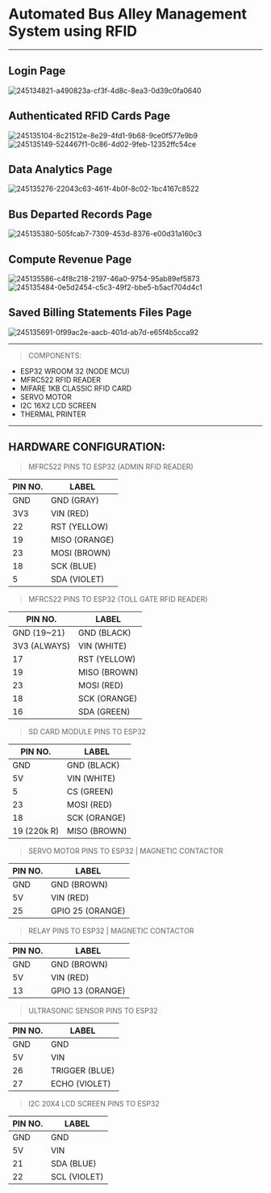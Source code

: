 # Automated Bus Alley Management System using RFID
---

## Login Page
![245134821-a490823a-cf3f-4d8c-8ea3-0d39c0fa0640](https://github.com/DarwinCamahalan/bus-alley-rfid-system/assets/120079195/c40a6d06-c589-4334-a0dc-95ac997a211f)


## Authenticated RFID Cards Page
![245135104-8c21512e-8e29-4fd1-9b68-9ce0f577e9b9](https://github.com/DarwinCamahalan/bus-alley-rfid-system/assets/120079195/b4089c5c-63c1-49aa-b015-656cbbf6b84b)
![245135149-524467f1-0c86-4d02-9feb-12352ffc54ce](https://github.com/DarwinCamahalan/bus-alley-rfid-system/assets/120079195/4bb39db0-26a6-48b9-be52-26371261f757)


## Data Analytics Page
![245135276-22043c63-461f-4b0f-8c02-1bc4167c8522](https://github.com/DarwinCamahalan/bus-alley-rfid-system/assets/120079195/7de4b380-050c-4e79-83d1-ad2a00500bd4)


## Bus Departed Records Page
![245135380-505fcab7-7309-453d-8376-e00d31a160c3](https://github.com/DarwinCamahalan/bus-alley-rfid-system/assets/120079195/a01f9e93-825e-407f-802a-594225ff6314)


## Compute Revenue Page
![245135586-c4f8c218-2197-46a0-9754-95ab89ef5873](https://github.com/DarwinCamahalan/bus-alley-rfid-system/assets/120079195/b6dfc9ff-f43a-4847-941f-3211ff42b5f6)
![245135484-0e5d2454-c5c3-49f2-bbe5-b5acf704d4c1](https://github.com/DarwinCamahalan/bus-alley-rfid-system/assets/120079195/4657545b-f3ac-4bc2-96b0-7c2c23019133)


## Saved Billing Statements Files Page
![245135691-0f99ac2e-aacb-401d-ab7d-e65f4b5cca92](https://github.com/DarwinCamahalan/bus-alley-rfid-system/assets/120079195/46874ba2-9a76-4715-83f8-79f03618b8b1)

---

> COMPONENTS:
  * ESP32 WROOM 32 (NODE MCU)
  * MFRC522 RFID READER
  * MIFARE 1KB CLASSIC RFID CARD
  * SERVO MOTOR
  * I2C 16X2 LCD SCREEN
  * THERMAL PRINTER

---

## HARDWARE CONFIGURATION:

> MFRC522 PINS TO ESP32 (ADMIN RFID READER)

| PIN NO.      | LABEL       |
| -----------  | ----------- |
| GND          | GND  (GRAY) |
| 3V3          | VIN  (RED)  |
| 22           | RST  (YELLOW)|
| 19           | MISO (ORANGE)|
| 23           | MOSI (BROWN) |
| 18           | SCK  (BLUE)|
| 5            | SDA  (VIOLET)|


> MFRC522 PINS TO ESP32 (TOLL GATE RFID READER)

| PIN NO.      | LABEL       |
| -----------  | ----------- |
| GND (19~21)  | GND  (BLACK)|
| 3V3 (ALWAYS) | VIN  (WHITE)|
| 17           | RST  (YELLOW)|
| 19           | MISO (BROWN)|
| 23           | MOSI (RED)  |
| 18           | SCK  (ORANGE)|
| 16            | SDA  (GREEN)|


> SD CARD MODULE PINS TO ESP32

| PIN NO.      | LABEL       |
| -----------  | ----------- |
| GND          | GND  (BLACK)|
| 5V           | VIN  (WHITE)|
| 5            | CS   (GREEN)|
| 23           | MOSI (RED)  |
| 18           | SCK  (ORANGE)|
| 19 (220k R)  | MISO (BROWN) |

> SERVO MOTOR PINS TO ESP32 | MAGNETIC CONTACTOR

| PIN NO.      | LABEL       |
| -----------  | ----------- |
| GND          | GND (BROWN) |
| 5V           | VIN (RED)   |
| 25           | GPIO 25 (ORANGE)|

> RELAY PINS TO ESP32 | MAGNETIC CONTACTOR

| PIN NO.      | LABEL       |
| -----------  | ----------- |
| GND          | GND (BROWN) |
| 5V           | VIN (RED)   |
| 13           | GPIO 13 (ORANGE)|

> ULTRASONIC SENSOR PINS TO ESP32

| PIN NO.      | LABEL       |
| -----------  | ----------- |
| GND          | GND         |
| 5V           | VIN         |
| 26           | TRIGGER (BLUE)  |
| 27           | ECHO (VIOLET)|

> I2C 20X4 LCD SCREEN PINS TO ESP32

| PIN NO.      | LABEL       |
| -----------  | ----------- |
| GND          | GND         |
| 5V           | VIN         |
| 21           | SDA (BLUE)  |
| 22           | SCL (VIOLET)|





	

		
		
		
		
 		
		
		  
